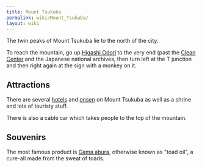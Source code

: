 ```yaml
---
title: Mount Tsukuba
permalink: wiki/Mount_Tsukuba/
layout: wiki
---
```


The twin peaks of Mount Tsukuba lie to the north of the city.

To reach the mountain, go up [Higashi Odori](/wiki/Higashi_Odori "wikilink")
to the very end (past the [Clean Center](/wiki/Clean_Center "wikilink") and
the Japanese national archives, then turn left at the T junction and
then right again at the sign with a monkey on it.

Attractions
-----------

There are several [hotels](hotel "wikilink") and
[onsen](onsen "wikilink") on Mount Tsukuba as well as a shrine and lots
of touristy stuff.

There is also a cable car which takes people to the top of the mountain.

Souvenirs
---------

The most famous product is [Gama abura](/wiki/Gama_abura "wikilink"),
otherwise known as "toad oil", a cure-all made from the sweat of toads.
